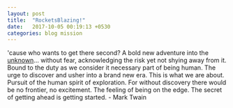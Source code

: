 ```yaml
---
layout: post
title:  "RocketsBlazing!"
date:   2017-10-05 00:19:13 +0530
categories: blog mission
---
```


'cause who wants to get there second?
A bold new adventure into the [unknown][rick-roll]... without fear, acknowledging the risk yet not shying away from it. Bound to the duty as we consider it necessary part of being human. The urge to discover and usher into a brand new era. This is what we are about. Pursuit of the human spirit of exploration. For without discovery there would be no frontier, no excitement. The feeling of being on the edge.
The secret of getting ahead is getting started. - Mark Twain

[rick-roll]: https://www.youtube.com/watch?v=dQw4w9WgXcQ
